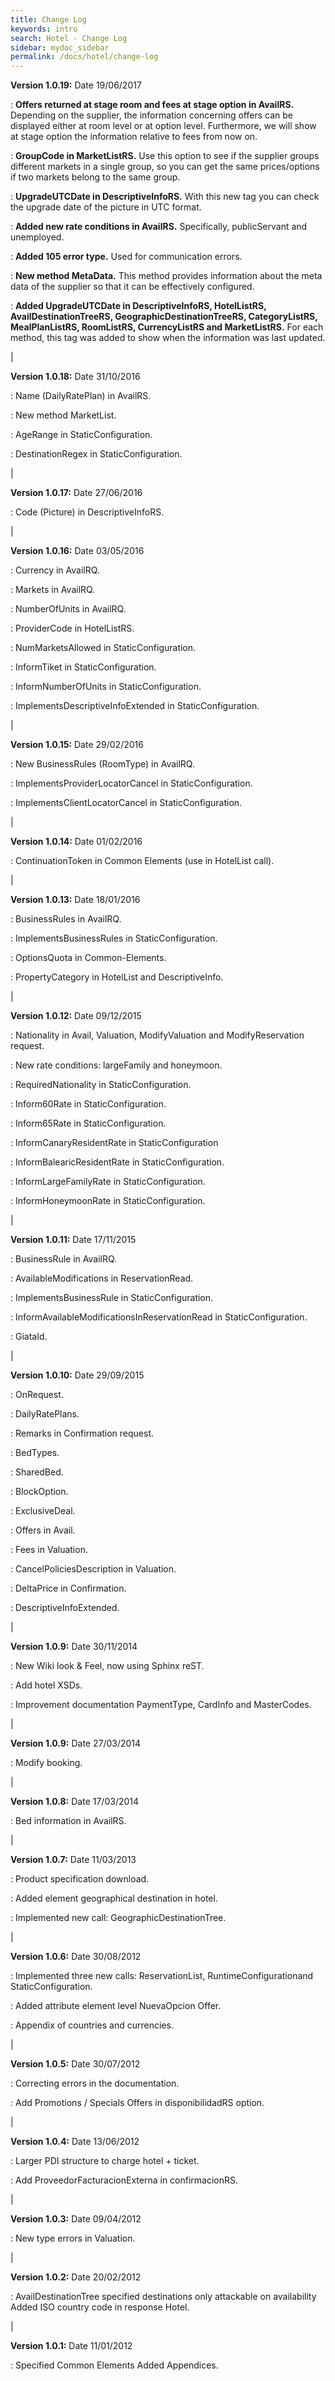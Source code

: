 ```yaml
---
title: Change Log
keywords: intro
search: Hotel - Change Log
sidebar: mydoc_sidebar
permalink: /docs/hotel/change-log
---
```



 **Version 1.0.19:** Date 19/06/2017

 :  **Offers returned at stage room and fees at stage option in AvailRS.** Depending on the supplier, the information concerning offers can be displayed either at room level or at option level. Furthermore, we will show at stage option the information relative to fees from now on.
 
 :  **GroupCode in MarketListRS.** Use this option to see if the supplier groups different markets in a single group, so you can get the same prices/options if two markets belong to the same group.
 
 :  **UpgradeUTCDate in DescriptiveInfoRS.** With this new tag you can check the upgrade date of the picture in UTC format.
 
 :  **Added new rate conditions in AvailRS.** Specifically, publicServant and unemployed. 
 
 :  **Added 105 error type.** Used for communication errors.
 
 :  **New method MetaData.** This method provides information about the meta data of the supplier so that it can be effectively configured.
 
 :  **Added UpgradeUTCDate in DescriptiveInfoRS, HotelListRS, AvailDestinationTreeRS, GeographicDestinationTreeRS, CategoryListRS, MealPlanListRS, RoomListRS, CurrencyListRS and MarketListRS.** For each method, this tag was added to show when the information was last updated.
 
|
 
 **Version 1.0.18:** Date 31/10/2016

 :  Name (DailyRatePlan) in AvailRS.
 
 :  New method MarketList.
 
 :  AgeRange in StaticConfiguration.
 
 :  DestinationRegex in StaticConfiguration.
   
 |
 
 **Version 1.0.17:** Date 27/06/2016

 :  Code (Picture) in DescriptiveInfoRS.
  
 |
 
 **Version 1.0.16:** Date 03/05/2016

 :  Currency in AvailRQ.

 :  Markets in AvailRQ.

 :  NumberOfUnits in AvailRQ.

 :  ProviderCode in HotelListRS.

 :  NumMarketsAllowed in StaticConfiguration.

 :  InformTiket in StaticConfiguration.

 :  InformNumberOfUnits in StaticConfiguration.

 :  ImplementsDescriptiveInfoExtended in StaticConfiguration.
 
 |
 
 **Version 1.0.15:** Date 29/02/2016

 :  New BusinessRules (RoomType) in AvailRQ.

 :  ImplementsProviderLocatorCancel in StaticConfiguration.

 :  ImplementsClientLocatorCancel in StaticConfiguration.

|

**Version 1.0.14:** Date 01/02/2016

 :  ContinuationToken in Common Elements (use in HotelList call).

|

**Version 1.0.13:** Date 18/01/2016

 :  BusinessRules in AvailRQ.

 :  ImplementsBusinessRules in StaticConfiguration.

 :  OptionsQuota in Common-Elements.

 :  PropertyCategory in HotelList and DescriptiveInfo.

|

**Version 1.0.12:** Date 09/12/2015

 :  Nationality in Avail, Valuation, ModifyValuation and ModifyReservation request.

 :  New rate conditions: largeFamily and honeymoon.

 :  RequiredNationality in StaticConfiguration.

 :  Inform60Rate in StaticConfiguration.

 :  Inform65Rate in StaticConfiguration.

 :  InformCanaryResidentRate in StaticConfiguration

 :  InformBalearicResidentRate in StaticConfiguration.

 :  InformLargeFamilyRate in StaticConfiguration.

 :  InformHoneymoonRate in StaticConfiguration.

|

**Version 1.0.11:** Date 17/11/2015

 :  BusinessRule in AvailRQ.

 :  AvailableModifications in ReservationRead.

 :  ImplementsBusinessRule in StaticConfiguration.

 :  InformAvailableModificationsInReservationRead in StaticConfiguration. 

 :  GiataId.

|

**Version 1.0.10:** Date 29/09/2015

 :  OnRequest.

 :  DailyRatePlans.
 
 :  Remarks in Confirmation request.

 :  BedTypes.

 :  SharedBed.

 :  BlockOption.

 :  ExclusiveDeal.

 :  Offers in Avail.

 :  Fees in Valuation.

 :  CancelPoliciesDescription in Valuation.

 :  DeltaPrice in Confirmation.

 :  DescriptiveInfoExtended.

|

**Version 1.0.9:** Date 30/11/2014

 :  New Wiki look & Feel, now using Sphinx reST.

 :  Add hotel XSDs.

 :  Improvement documentation PaymentType, CardInfo and MasterCodes.

|

**Version 1.0.9:** Date 27/03/2014

 :  Modify booking.

| 

**Version 1.0.8:** Date 17/03/2014

 :  Bed information in AvailRS.

|

**Version 1.0.7:** Date 11/03/2013

 :  Product specification download.

 :  Added element geographical destination in hotel.

 :  Implemented new call: GeographicDestinationTree.

|

**Version 1.0.6:** Date 30/08/2012

 :  Implemented three new calls: ReservationList, RuntimeConfigurationand StaticConfiguration.

 :  Added attribute element level NuevaOpcion Offer.

 :  Appendix of countries and currencies.

|

**Version 1.0.5:** Date 30/07/2012

 :  Correcting errors in the documentation.

 :  Add Promotions / Specials Offers in disponibilidadRS option.

|

**Version 1.0.4:** Date 13/06/2012

 :  Larger PDI structure to charge hotel + ticket.

 :  Add ProveedorFacturacionExterna in confirmacionRS.

|

**Version 1.0.3:** Date 09/04/2012

 :  New type errors in Valuation.

|

**Version 1.0.2:** Date 20/02/2012

 :  AvailDestinationTree specified destinations only attackable on availability Added ISO country code in response Hotel.

|

**Version 1.0.1:** Date 11/01/2012

 :  Specified Common Elements Added Appendices.

